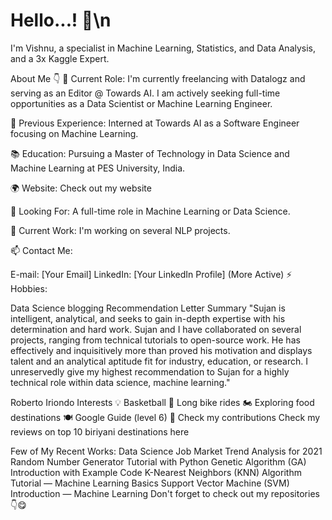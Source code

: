 # Hello...! 👋\n
I'm Vishnu, a specialist in Machine Learning, Statistics, and Data Analysis, and a 3x Kaggle Expert.

About Me 👇
🎯 Current Role:
I'm currently freelancing with Datalogz and serving as an Editor @ Towards AI. I am actively seeking full-time opportunities as a Data Scientist or Machine Learning Engineer.

🥇 Previous Experience:
Interned at Towards AI as a Software Engineer focusing on Machine Learning.

📚 Education:
Pursuing a Master of Technology in Data Science and Machine Learning at PES University, India.

🌍 Website:
Check out my website

🚀 Looking For:
A full-time role in Machine Learning or Data Science.

💬 Current Work:
I'm working on several NLP projects.

📫 Contact Me:

E-mail: [Your Email]
LinkedIn: [Your LinkedIn Profile] (More Active)
⚡ Hobbies:

Data Science blogging
Recommendation Letter Summary
"Sujan is intelligent, analytical, and seeks to gain in-depth expertise with his determination and hard work. Sujan and I have collaborated on several projects, ranging from technical tutorials to open-source work. He has effectively and inquisitively more than proved his motivation and displays talent and an analytical aptitude fit for industry, education, or research. I unreservedly give my highest recommendation to Sujan for a highly technical role within data science, machine learning."

Roberto Iriondo
Interests 💡
Basketball 🏀
Long bike rides 🏍️
Exploring food destinations 🍽
Google Guide (level 6) 🤠 Check my contributions
Check my reviews on top 10 biriyani destinations here

Few of My Recent Works:
Data Science Job Market Trend Analysis for 2021
Random Number Generator Tutorial with Python
Genetic Algorithm (GA) Introduction with Example Code
K-Nearest Neighbors (KNN) Algorithm Tutorial — Machine Learning Basics
Support Vector Machine (SVM) Introduction — Machine Learning
Don't forget to check out my repositories 👇😋

